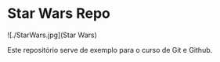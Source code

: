 # Star Wars Repo

![./StarWars.jpg](Star Wars)

Este repositório serve de exemplo para o curso de Git e Github.
